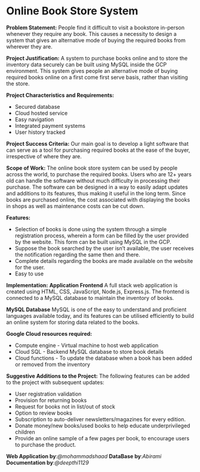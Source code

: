 # Online Book Store System

**Problem Statement:**
People find it difficult to visit a bookstore in-person whenever they require any book. This causes a necessity to design a system that gives an alternative mode of buying the required books from wherever they are.

**Project Justification:**
A system to purchase books online and to store the inventory data securely can be built using MySQL inside the GCP environment. This system gives people an alternative mode of buying required books online on a first come first serve basis, rather than visiting the store.

**Project Characteristics and Requirements:**
-	Secured database
-	Cloud hosted service
-	Easy navigation
-	Integrated payment systems
-	User history tracked

**Project Success Criteria:**
Our main goal is to develop a light software that can serve as a tool for purchasing required books at the ease of the buyer, irrespective of where they are.

**Scope of Work:**
The online book store system can be used by people across the world, to purchase the required books. Users who are 12+ years old can handle the software without much difficulty in processing their purchase. The software can be designed in a way to easily adapt updates and additions to its features, thus making it useful in the long term. Since books are purchased online, the cost associated with displaying the books in shops as well as maintenance costs can be cut down.

**Features:**
- Selection of books is done using the system through a simple registration process, wherein a form can be filled by the user provided by the website. This form can be built using MySQL in the GCP.
- Suppose the book searched by the user isn’t available, the user receives the notification regarding the same then and there.
-	Complete details regarding the books are made available on the website for the user.
-	Easy to use

**Implementation:**
**Application Frontend**
A full stack web application is created using HTML, CSS, JavaScript, Node.js, Express.js. The frontend is connected to a MySQL database to maintain the inventory of books. 

**MySQL Database**
MySQL is one of the easy to understand and proficient languages available today, and its features can be utilised efficiently to build an online system for storing data related to the books.

**Google Cloud resources required:**
-	Compute engine - Virtual machine to host web application
-	Cloud SQL - Backend MySQL database to store book details
-	Cloud functions - To update the database when a book has been added or removed from the inventory

**Suggestive Additions to the Project:**
The following features can be added to the project with subsequent updates:
-	User registration validation
-	Provision for returning books
-	Request for books not in list/out of stock
-	Option to review books
-	Subscription to auto-deliver newsletters/magazines for every edition.
-	Donate money/new books/used books to help educate underprivileged children
-	Provide an online sample of a few pages per book, to encourage users to purchase the product.

**Web Application by**:*@mohammadshaad*
**DataBase by**:*Abirami*
**Documentation by**:*@deepthi1129*
